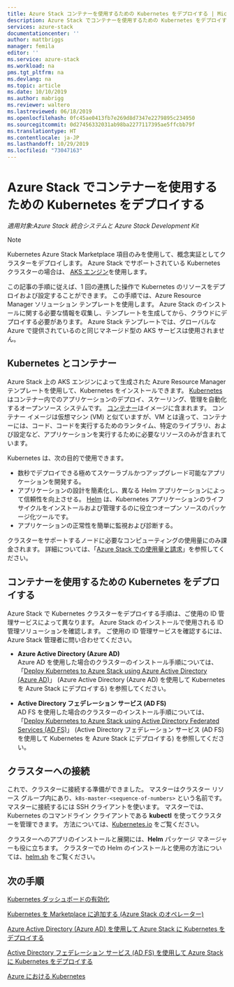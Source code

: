 ```yaml
---
title: Azure Stack コンテナーを使用するための Kubernetes をデプロイする | Microsoft Docs
description: Azure Stack でコンテナーを使用するための Kubernetes をデプロイする方法について説明します。
services: azure-stack
documentationcenter: ''
author: mattbriggs
manager: femila
editor: ''
ms.service: azure-stack
ms.workload: na
pms.tgt_pltfrm: na
ms.devlang: na
ms.topic: article
ms.date: 10/10/2019
ms.author: mabrigg
ms.reviewer: waltero
ms.lastreviewed: 06/18/2019
ms.openlocfilehash: 0fc45ae0413fb7e269d8d7347e2279895c234950
ms.sourcegitcommit: 0d27456332031ab98ba2277117395ae5ffcbb79f
ms.translationtype: HT
ms.contentlocale: ja-JP
ms.lasthandoff: 10/29/2019
ms.locfileid: "73047163"
---
```

# <a name="deploy-kubernetes-to-use-containers-with-azure-stack"></a>Azure Stack でコンテナーを使用するための Kubernetes をデプロイする

*適用対象:Azure Stack 統合システムと Azure Stack Development Kit*

> [!Note]  
> Kubernetes Azure Stack Marketplace 項目のみを使用して、概念実証としてクラスターをデプロイします。 Azure Stack でサポートされている Kubernetes クラスターの場合は、 [AKS エンジン](azure-stack-kubernetes-aks-engine-overview.md)を使用します。

この記事の手順に従えば、1 回の連携した操作で Kubernetes のリソースをデプロイおよび設定することができます。 この手順では、Azure Resource Manager ソリューション テンプレートを使用します。 Azure Stack のインストールに関する必要な情報を収集し、テンプレートを生成してから、クラウドにデプロイする必要があります。 Azure Stack テンプレートでは、グローバルな Azure で提供されているのと同じマネージド型の AKS サービスは使用されません。

## <a name="kubernetes-and-containers"></a>Kubernetes とコンテナー

Azure Stack 上の AKS エンジンによって生成された Azure Resource Manager テンプレートを使用して、Kubernetes をインストールできます。 [Kubernetes](https://kubernetes.io) はコンテナー内でのアプリケーションのデプロイ、スケーリング、管理を自動化するオープンソース システムです。 [コンテナー](https://www.docker.com/what-container)はイメージに含まれます。 コンテナー イメージは仮想マシン (VM) と似ていますが、VM とは違って、コンテナーには、コード、コードを実行するためのランタイム、特定のライブラリ、および設定など、アプリケーションを実行するために必要なリソースのみが含まれています。

Kubernetes は、次の目的で使用できます。

- 数秒でデプロイできる極めてスケーラブルかつアップグレード可能なアプリケーションを開発する。 
- アプリケーションの設計を簡素化し、異なる Helm アプリケーションによって信頼性を向上させる。 [Helm](https://github.com/kubernetes/helm) は、Kubernetes アプリケーションのライフサイクルをインストールおよび管理するのに役立つオープン ソースのパッケージ化ツールです。
- アプリケーションの正常性を簡単に監視および診断する。

クラスターをサポートするノードに必要なコンピューティングの使用量にのみ課金されます。 詳細については、「[Azure Stack での使用量と請求](../operator/azure-stack-billing-and-chargeback.md)」を参照してください。

## <a name="deploy-kubernetes-to-use-containers"></a>コンテナーを使用するための Kubernetes をデプロイする

Azure Stack で Kubernetes クラスターをデプロイする手順は、ご使用の ID 管理サービスによって異なります。 Azure Stack のインストールで使用される ID 管理ソリューションを確認します。 ご使用の ID 管理サービスを確認するには、Azure Stack 管理者に問い合わせてください。

- **Azure Active Directory (Azure AD)**  
Azure AD を使用した場合のクラスターのインストール手順については、「[Deploy Kubernetes to Azure Stack using Azure Active Directory (Azure AD)](azure-stack-solution-template-kubernetes-azuread.md)」 (Azure Active Directory (Azure AD) を使用して Kubernetes を Azure Stack にデプロイする) を参照してください。

- **Active Directory フェデレーション サービス (AD FS)**  
AD FS を使用した場合のクラスターのインストール手順については、「[Deploy Kubernetes to Azure Stack using Active Directory Federated Services (AD FS)](azure-stack-solution-template-kubernetes-adfs.md)」 (Active Directory フェデレーション サービス (AD FS) を使用して Kubernetes を Azure Stack にデプロイする) を参照してください。

## <a name="connect-to-your-cluster"></a>クラスターへの接続

これで、クラスターに接続する準備ができました。 マスターはクラスター リソース グループ内にあり、`k8s-master-<sequence-of-numbers>` という名前です。 マスターに接続するには SSH クライアントを使います。 マスターでは、Kubernetes のコマンドライン クライアントである **kubectl** を使ってクラスターを管理できます。 方法については、[Kubernetes.io](https://kubernetes.io/docs/reference/kubectl/overview) をご覧ください。

クラスターへのアプリのインストールと展開には、**Helm** パッケージ マネージャーも役に立ちます。 クラスターでの Helm のインストールと使用の方法については、[helm.sh](https://helm.sh/) をご覧ください。

## <a name="next-steps"></a>次の手順

[Kubernetes ダッシュボードの有効化](azure-stack-solution-template-kubernetes-dashboard.md)

[Kubernetes を Marketplace に追加する (Azure Stack のオペレーター)](../operator/azure-stack-solution-template-kubernetes-cluster-add.md)

[Azure Active Directory (Azure AD) を使用して Azure Stack に Kubernetes をデプロイする](azure-stack-solution-template-kubernetes-azuread.md)

[Active Directory フェデレーション サービス (AD FS) を使用して Azure Stack に Kubernetes をデプロイする](azure-stack-solution-template-kubernetes-adfs.md)

[Azure における Kubernetes](https://docs.microsoft.com/azure/container-service/kubernetes/container-service-kubernetes-walkthrough)
